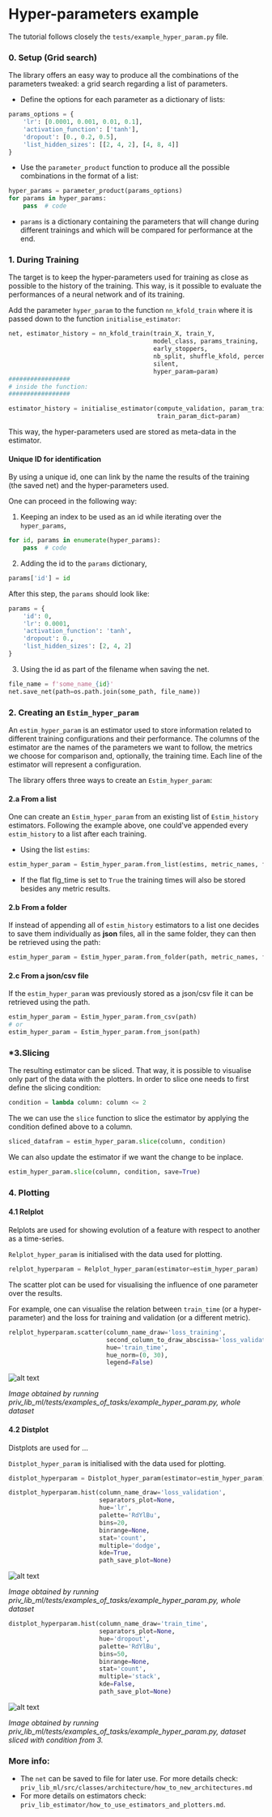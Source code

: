 # Hyper-parameters example

The tutorial follows closely the `tests/example_hyper_param.py` file.

### 0. Setup (Grid search)

The library offers an easy way to produce all the combinations of the parameters tweaked: a grid search regarding a list
of parameters.

- Define the options for each parameter as a dictionary of lists:

```python
params_options = {
    'lr': [0.0001, 0.001, 0.01, 0.1],
    'activation_function': ['tanh'],
    'dropout': [0., 0.2, 0.5],
    'list_hidden_sizes': [[2, 4, 2], [4, 8, 4]]
}
```

- Use the `parameter_product` function to produce all the possible combinations in the format of a list:

```python
hyper_params = parameter_product(params_options)
for params in hyper_params:
    pass  # code
```

- `params` is a dictionary containing the parameters that will change during different trainings and which will be
  compared for performance at the end.

### 1. During Training

The target is to keep the hyper-parameters used for training as close as possible to the history of the training. This
way, is it possible to evaluate the performances of a neural network and of its training.

Add the parameter `hyper_param` to the function `nn_kfold_train` where it is passed down to the
function `initialise_estimator`:

```python
net, estimator_history = nn_kfold_train(train_X, train_Y,
                                        model_class, params_training,
                                        early_stoppers,
                                        nb_split, shuffle_kfold, percent_val_for_1_fold,
                                        silent,
                                        hyper_param=param)
#################
# inside the function:
#################

estimator_history = initialise_estimator(compute_validation, param_train,
                                         train_param_dict=param)
```

This way, the hyper-parameters used are stored as meta-data in the estimator.

#### Unique ID for identification

By using a unique id, one can link by the name the results of the training (the saved net) and the hyper-parameters
used.

One can proceed in the following way:

1. Keeping an index to be used as an id while iterating over the `hyper_params`,

```python
for id, params in enumerate(hyper_params):
    pass  # code
```

2. Adding the id to the `params` dictionary,

```python
params['id'] = id
```

After this step, the `params` should look like:

```python
params = {
    'id': 0,
    'lr': 0.0001,
    'activation_function': 'tanh',
    'dropout': 0.,
    'list_hidden_sizes': [2, 4, 2]
}
```

3. Using the id as part of the filename when saving the net.

```python
file_name = f'some_name_{id}'
net.save_net(path=os.path.join(some_path, file_name))
```

### 2. Creating an `Estim_hyper_param`

An `estim_hyper_param` is an estimator used to store information related to different training configurations and their
performance. The columns of the estimator are the names of the parameters we want to follow, the metrics we choose for
comparison and, optionally, the training time. Each line of the estimator will represent a configuration.

The library offers three ways to create an `Estim_hyper_param`:

#### 2.a From a list

One can create an `Estim_hyper_param` from an existing list of `Estim_history` estimators. Following the example above,
one could've appended every `estim_history` to a list after each training.

- Using the list `estims`:

```python
estim_hyper_param = Estim_hyper_param.from_list(estims, metric_names, flg_time)
```

- If the flat flg_time is set to `True` the training times will also be stored besides any metric results.

#### 2.b From a folder

If instead of appending all of `estim_history` estimators to a list one decides to save them individually as **json**
files, all in the same folder, they can then be retrieved using the path:

```python
estim_hyper_param = Estim_hyper_param.from_folder(path, metric_names, flg_time, compressed)
```

#### 2.c From a json/csv file

If the `estim_hyper_param` was previously stored as a json/csv file it can be retrieved using the path.

```python
estim_hyper_param = Estim_hyper_param.from_csv(path)
# or
estim_hyper_param = Estim_hyper_param.from_json(path)

```

### *3.Slicing

The resulting estimator can be sliced. That way, it is possible to visualise only part of the data with the plotters. In
order to slice one needs to first define the slicing condition:

```python
condition = lambda column: column <= 2
```

The we can use the `slice` function to slice the estimator by applying the condition defined above to a column.

```python
sliced_datafram = estim_hyper_param.slice(column, condition)
```

We can also update the estimator if we want the change to be inplace.

```python
estim_hyper_param.slice(column, condition, save=True)
```

### 4. Plotting

#### 4.1 Relplot

Relplots are used for showing evolution of a feature with respect to another as a time-series.

`Relplot_hyper_param` is initialised with the data used for plotting.

```python
relplot_hyperparam = Relplot_hyper_param(estimator=estim_hyper_param)
```

The scatter plot can be used for visualising the influence of one parameter over the results.

For example, one can visualise the relation between `train_time` (or a hyper-parameter) and the loss for training and
validation (or a different metric).

```python
relplot_hyperparam.scatter(column_name_draw='loss_training',
                           second_column_to_draw_abscissa='loss_validation',
                           hue='train_time',
                           hue_norm=(0, 30),
                           legend=False)
```

![alt text](Tutorial_estim_hyperparam_sin_scatter.png?raw=true "Title")

*Image obtained by running priv_lib_ml/tests/examples_of_tasks/example_hyper_param.py, whole dataset*

#### 4.2 Distplot

Distplots are used for ...

`Distplot_hyper_param` is initialised with the data used for plotting.

```python
distplot_hyperparam = Distplot_hyper_param(estimator=estim_hyper_param)
```

```python
distplot_hyperparam.hist(column_name_draw='loss_validation',
                         separators_plot=None,
                         hue='lr',
                         palette='RdYlBu',
                         bins=20,
                         binrange=None,
                         stat='count',
                         multiple='dodge',
                         kde=True,
                         path_save_plot=None)
```

![alt text](Tutorial_estim_hyperparam_sin_hist_lr.png?raw=true "Title")

*Image obtained by running priv_lib_ml/tests/examples_of_tasks/example_hyper_param.py, whole dataset*

```python
distplot_hyperparam.hist(column_name_draw='train_time',
                         separators_plot=None,
                         hue='dropout',
                         palette='RdYlBu',
                         bins=50,
                         binrange=None,
                         stat='count',
                         multiple='stack',
                         kde=False,
                         path_save_plot=None)
```

![alt text](Tutorial_estim_hyperparam_sin_hist_dropout_slice.png?raw=true "Title")

*Image obtained by running priv_lib_ml/tests/examples_of_tasks/example_hyper_param.py, dataset sliced with condition
from 3.*

### More info:

- The `net` can be saved to file for later use. For more details
  check: `priv_lib_ml/src/classes/architecture/how_to_new_architectures.md`
- For more details on estimators check: `priv_lib_estimator/how_to_use_estimators_and_plotters.md`.